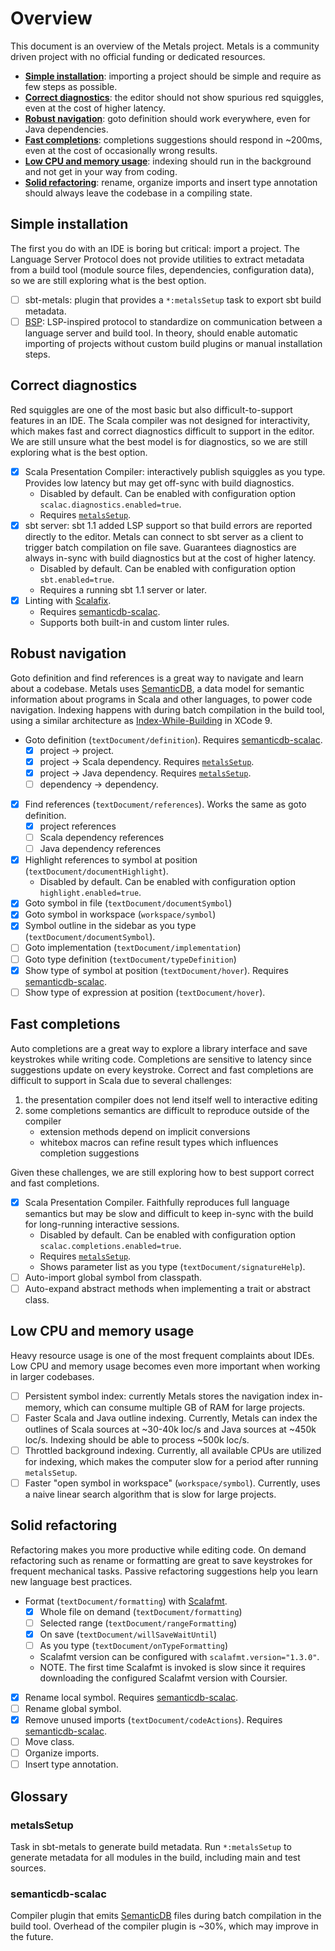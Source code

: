 # Overview

This document is an overview of the Metals project. Metals is a community driven
project with no official funding or dedicated resources.

* [**Simple installation**](#simple-installation): importing a project should be
  simple and require as few steps as possible.
* [**Correct diagnostics**](#correct-diagnostics): the editor should not show
  spurious red squiggles, even at the cost of higher latency.
* [**Robust navigation**](#robust-navigation): goto definition should work
  everywhere, even for Java dependencies.
* [**Fast completions**](#fast-completions): completions suggestions should
  respond in ~200ms, even at the cost of occasionally wrong results.
* [**Low CPU and memory usage**](#low-cpu-and-memory-usage): indexing should run
  in the background and not get in your way from coding.
* [**Solid refactoring**](#solid-refactoring): rename, organize imports and
  insert type annotation should always leave the codebase in a compiling state.

## Simple installation

The first you do with an IDE is boring but critical: import a project. The
Language Server Protocol does not provide utilities to extract metadata from a
build tool (module source files, dependencies, configuration data), so we are
still exploring what is the best option.

* [ ] sbt-metals: plugin that provides a `*:metalsSetup` task to export sbt
      build metadata.
* [ ] [BSP][]: LSP-inspired protocol to standardize on communication between a
      language server and build tool. In theory, should enable automatic
      importing of projects without custom build plugins or manual installation
      steps.

## Correct diagnostics

Red squiggles are one of the most basic but also difficult-to-support features
in an IDE. The Scala compiler was not designed for interactivity, which makes
fast and correct diagnostics difficult to support in the editor. We are still
unsure what the best model is for diagnostics, so we are still exploring what is
the best option.

* [x] Scala Presentation Compiler: interactively publish squiggles as you type.
      Provides low latency but may get off-sync with build diagnostics.
  * Disabled by default. Can be enabled with configuration option
    `scalac.diagnostics.enabled=true`.
  * Requires [`metalsSetup`](#metalssetup).
* [x] sbt server: sbt 1.1 added LSP support so that build errors are reported
      directly to the editor. Metals can connect to sbt server as a client to
      trigger batch compilation on file save. Guarantees diagnostics are always
      in-sync with build diagnostics but at the cost of higher latency.
  * Disabled by default. Can be enabled with configuration option
    `sbt.enabled=true`.
  * Requires a running sbt 1.1 server or later.
* [x] Linting with [Scalafix][].
  * Requires [semanticdb-scalac](#semanticdb-scalac).
  * Supports both built-in and custom linter rules.

## Robust navigation

Goto definition and find references is a great way to navigate and learn about a
codebase. Metals uses [SemanticDB][], a data model for semantic information
about programs in Scala and other languages, to power code navigation. Indexing
happens with during batch compilation in the build tool, using a similar
architecture as [Index-While-Building][] in XCode 9.

* Goto definition (`textDocument/definition`). Requires
  [semanticdb-scalac](#semanticdb-scalac).
  * [x] project -> project.
  * [x] project -> Scala dependency. Requires [`metalsSetup`](#metalssetup).
  * [x] project -> Java dependency. Requires [`metalsSetup`](#metalssetup).
  * [ ] dependency -> dependency.
* [x] Find references (`textDocument/references`). Works the same as goto
      definition.
  * [x] project references
  * [ ] Scala dependency references
  * [ ] Java dependency references
* [x] Highlight references to symbol at position
      (`textDocument/documentHighlight`).
  * Disabled by default. Can be enabled with configuration option
    `highlight.enabled=true`.
* [x] Goto symbol in file (`textDocument/documentSymbol`)
* [x] Goto symbol in workspace (`workspace/symbol`)
* [x] Symbol outline in the sidebar as you type (`textDocument/documentSymbol`).
* [ ] Goto implementation (`textDocument/implementation`)
* [ ] Goto type definition (`textDocument/typeDefinition`)
* [x] Show type of symbol at position (`textDocument/hover`). Requires
      [semanticdb-scalac](#semanticdb-scalac).
* [ ] Show type of expression at position (`textDocument/hover`).

## Fast completions

Auto completions are a great way to explore a library interface and save
keystrokes while writing code. Completions are sensitive to latency since
suggestions update on every keystroke. Correct and fast completions are
difficult to support in Scala due to several challenges:

1.  the presentation compiler does not lend itself well to interactive editing
2.  some completions semantics are difficult to reproduce outside of the
    compiler
    * extension methods depend on implicit conversions
    * whitebox macros can refine result types which influences completion
      suggestions

Given these challenges, we are still exploring how to best support correct and
fast completions.

* [x] Scala Presentation Compiler. Faithfully reproduces full language semantics
      but may be slow and difficult to keep in-sync with the build for
      long-running interactive sessions.
  * Disabled by default. Can be enabled with configuration option
    `scalac.completions.enabled=true`.
  * Requires [`metalsSetup`](#metalssetup).
  * Shows parameter list as you type (`textDocument/signatureHelp`).
* [ ] Auto-import global symbol from classpath.
* [ ] Auto-expand abstract methods when implementing a trait or abstract class.

## Low CPU and memory usage

Heavy resource usage is one of the most frequent complaints about IDEs. Low CPU
and memory usage becomes even more important when working in larger codebases.

* [ ] Persistent symbol index: currently Metals stores the navigation index
      in-memory, which can consume multiple GB of RAM for large projects.
* [ ] Faster Scala and Java outline indexing. Currently, Metals can index the
      outlines of Scala sources at ~30-40k loc/s and Java sources at ~450k
      loc/s. Indexing should be able to process ~500k loc/s.
* [ ] Throttled background indexing. Currently, all available CPUs are utilized
      for indexing, which makes the computer slow for a period after running
      `metalsSetup`.
* [ ] Faster "open symbol in workspace" (`workspace/symbol`). Currently, uses a
      naive linear search algorithm that is slow for large projects.

## Solid refactoring

Refactoring makes you more productive while editing code. On demand refactoring
such as rename or formatting are great to save keystrokes for frequent
mechanical tasks. Passive refactoring suggestions help you learn new language
best practices.

* Format (`textDocument/formatting`) with [Scalafmt][].
  * [x] Whole file on demand (`textDocument/formatting`)
  * [ ] Selected range (`textDocument/rangeFormatting`)
  * [x] On save (`textDocument/willSaveWaitUntil`)
  * [ ] As you type (`textDocument/onTypeFormatting`)
  * Scalafmt version can be configured with `scalafmt.version="1.3.0"`.
  * NOTE. The first time Scalafmt is invoked is slow since it requires
    downloading the configured Scalafmt version with Coursier.
* [x] Rename local symbol. Requires [semanticdb-scalac](#semanticdb-scalac).
* [ ] Rename global symbol.
* [x] Remove unused imports (`textDocument/codeActions`). Requires
      [semanticdb-scalac](#semanticdb-scalac).
* [ ] Move class.
* [ ] Organize imports.
* [ ] Insert type annotation.

## Glossary

### metalsSetup

Task in sbt-metals to generate build metadata. Run `*:metalsSetup` to generate
metadata for all modules in the build, including main and test sources.

### semanticdb-scalac

Compiler plugin that emits [SemanticDB][] files during batch compilation in the
build tool. Overhead of the compiler plugin is ~30%, which may improve in the
future.

[semanticdb]: https://github.com/scalameta/scalameta/blob/master/semanticdb/semanticdb3/semanticdb3.md
[index-while-building]: https://youtu.be/jGJhnIT-D2M
[code outline]: https://marketplace.visualstudio.com/items?itemName=patrys.vscode-code-outline
[atom-ide-ui]: https://atom.io/packages/atom-ide-ui
[bsp]: https://github.com/scalacenter/bsp/blob/master/docs/bsp.md
[scalafmt]: http://scalafmt.org/
[scalafix]: https://scalacenter.github.io/scalafix/
